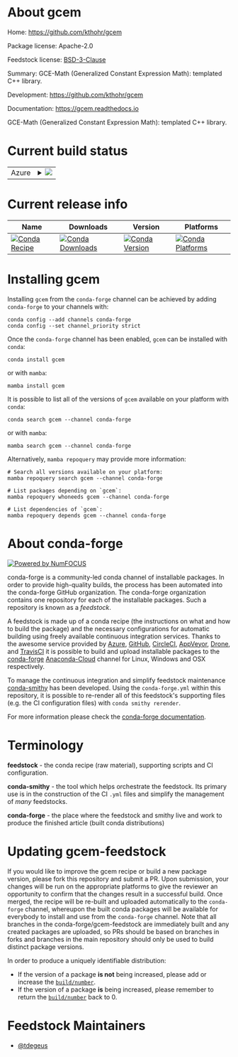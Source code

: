 About gcem
==========

Home: https://github.com/kthohr/gcem

Package license: Apache-2.0

Feedstock license: [BSD-3-Clause](https://github.com/conda-forge/gcem-feedstock/blob/main/LICENSE.txt)

Summary: GCE-Math (Generalized Constant Expression Math): templated C++ library.

Development: https://github.com/kthohr/gcem

Documentation: https://gcem.readthedocs.io

GCE-Math (Generalized Constant Expression Math): templated C++ library.

Current build status
====================


<table>
    
  <tr>
    <td>Azure</td>
    <td>
      <details>
        <summary>
          <a href="https://dev.azure.com/conda-forge/feedstock-builds/_build/latest?definitionId=12649&branchName=main">
            <img src="https://dev.azure.com/conda-forge/feedstock-builds/_apis/build/status/gcem-feedstock?branchName=main">
          </a>
        </summary>
        <table>
          <thead><tr><th>Variant</th><th>Status</th></tr></thead>
          <tbody><tr>
              <td>linux_64</td>
              <td>
                <a href="https://dev.azure.com/conda-forge/feedstock-builds/_build/latest?definitionId=12649&branchName=main">
                  <img src="https://dev.azure.com/conda-forge/feedstock-builds/_apis/build/status/gcem-feedstock?branchName=main&jobName=linux&configuration=linux_64_" alt="variant">
                </a>
              </td>
            </tr><tr>
              <td>osx_64</td>
              <td>
                <a href="https://dev.azure.com/conda-forge/feedstock-builds/_build/latest?definitionId=12649&branchName=main">
                  <img src="https://dev.azure.com/conda-forge/feedstock-builds/_apis/build/status/gcem-feedstock?branchName=main&jobName=osx&configuration=osx_64_" alt="variant">
                </a>
              </td>
            </tr><tr>
              <td>win_64</td>
              <td>
                <a href="https://dev.azure.com/conda-forge/feedstock-builds/_build/latest?definitionId=12649&branchName=main">
                  <img src="https://dev.azure.com/conda-forge/feedstock-builds/_apis/build/status/gcem-feedstock?branchName=main&jobName=win&configuration=win_64_" alt="variant">
                </a>
              </td>
            </tr>
          </tbody>
        </table>
      </details>
    </td>
  </tr>
</table>

Current release info
====================

| Name | Downloads | Version | Platforms |
| --- | --- | --- | --- |
| [![Conda Recipe](https://img.shields.io/badge/recipe-gcem-green.svg)](https://anaconda.org/conda-forge/gcem) | [![Conda Downloads](https://img.shields.io/conda/dn/conda-forge/gcem.svg)](https://anaconda.org/conda-forge/gcem) | [![Conda Version](https://img.shields.io/conda/vn/conda-forge/gcem.svg)](https://anaconda.org/conda-forge/gcem) | [![Conda Platforms](https://img.shields.io/conda/pn/conda-forge/gcem.svg)](https://anaconda.org/conda-forge/gcem) |

Installing gcem
===============

Installing `gcem` from the `conda-forge` channel can be achieved by adding `conda-forge` to your channels with:

```
conda config --add channels conda-forge
conda config --set channel_priority strict
```

Once the `conda-forge` channel has been enabled, `gcem` can be installed with `conda`:

```
conda install gcem
```

or with `mamba`:

```
mamba install gcem
```

It is possible to list all of the versions of `gcem` available on your platform with `conda`:

```
conda search gcem --channel conda-forge
```

or with `mamba`:

```
mamba search gcem --channel conda-forge
```

Alternatively, `mamba repoquery` may provide more information:

```
# Search all versions available on your platform:
mamba repoquery search gcem --channel conda-forge

# List packages depending on `gcem`:
mamba repoquery whoneeds gcem --channel conda-forge

# List dependencies of `gcem`:
mamba repoquery depends gcem --channel conda-forge
```


About conda-forge
=================

[![Powered by
NumFOCUS](https://img.shields.io/badge/powered%20by-NumFOCUS-orange.svg?style=flat&colorA=E1523D&colorB=007D8A)](https://numfocus.org)

conda-forge is a community-led conda channel of installable packages.
In order to provide high-quality builds, the process has been automated into the
conda-forge GitHub organization. The conda-forge organization contains one repository
for each of the installable packages. Such a repository is known as a *feedstock*.

A feedstock is made up of a conda recipe (the instructions on what and how to build
the package) and the necessary configurations for automatic building using freely
available continuous integration services. Thanks to the awesome service provided by
[Azure](https://azure.microsoft.com/en-us/services/devops/), [GitHub](https://github.com/),
[CircleCI](https://circleci.com/), [AppVeyor](https://www.appveyor.com/),
[Drone](https://cloud.drone.io/welcome), and [TravisCI](https://travis-ci.com/)
it is possible to build and upload installable packages to the
[conda-forge](https://anaconda.org/conda-forge) [Anaconda-Cloud](https://anaconda.org/)
channel for Linux, Windows and OSX respectively.

To manage the continuous integration and simplify feedstock maintenance
[conda-smithy](https://github.com/conda-forge/conda-smithy) has been developed.
Using the ``conda-forge.yml`` within this repository, it is possible to re-render all of
this feedstock's supporting files (e.g. the CI configuration files) with ``conda smithy rerender``.

For more information please check the [conda-forge documentation](https://conda-forge.org/docs/).

Terminology
===========

**feedstock** - the conda recipe (raw material), supporting scripts and CI configuration.

**conda-smithy** - the tool which helps orchestrate the feedstock.
                   Its primary use is in the construction of the CI ``.yml`` files
                   and simplify the management of *many* feedstocks.

**conda-forge** - the place where the feedstock and smithy live and work to
                  produce the finished article (built conda distributions)


Updating gcem-feedstock
=======================

If you would like to improve the gcem recipe or build a new
package version, please fork this repository and submit a PR. Upon submission,
your changes will be run on the appropriate platforms to give the reviewer an
opportunity to confirm that the changes result in a successful build. Once
merged, the recipe will be re-built and uploaded automatically to the
`conda-forge` channel, whereupon the built conda packages will be available for
everybody to install and use from the `conda-forge` channel.
Note that all branches in the conda-forge/gcem-feedstock are
immediately built and any created packages are uploaded, so PRs should be based
on branches in forks and branches in the main repository should only be used to
build distinct package versions.

In order to produce a uniquely identifiable distribution:
 * If the version of a package **is not** being increased, please add or increase
   the [``build/number``](https://docs.conda.io/projects/conda-build/en/latest/resources/define-metadata.html#build-number-and-string).
 * If the version of a package **is** being increased, please remember to return
   the [``build/number``](https://docs.conda.io/projects/conda-build/en/latest/resources/define-metadata.html#build-number-and-string)
   back to 0.

Feedstock Maintainers
=====================

* [@tdegeus](https://github.com/tdegeus/)

